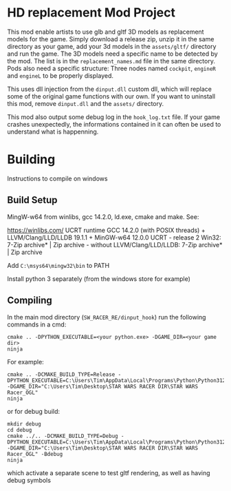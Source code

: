 # HD replacement Mod Project

This mod enable artists to use glb and gltf 3D models as replacement models for the game.
Simply download a release zip, unzip it in the same directory as your game, add your 3d models in the `assets/gltf/` directory and run the game.
The 3D models need a specific name to be detected by the mod. The list is in the `replacement_names.md` file in the same directory.
Pods also need a specific structure: Three nodes named `cockpit`, `engineR` and `engineL` to be properly displayed.

This uses dll injection from the `dinput.dll` custom dll, which will replace some of the original game functions with our own.
If you want to uninstall this mod, remove `dinput.dll` and the `assets/` directory.

This mod also output some debug log in the `hook_log.txt` file. If your game crashes unexpectedly, the informations contained in it can often be used to understand what is happenning.

# Building
Instructions to compile on windows

## Build Setup
MingW-w64 from winlibs, gcc 14.2.0, ld.exe, cmake and make. See:

https://winlibs.com/
UCRT runtime
GCC 14.2.0 (with POSIX threads) + LLVM/Clang/LLD/LLDB 19.1.1 + MinGW-w64 12.0.0 UCRT - release 2
Win32: 7-Zip archive* | Zip archive   -   without LLVM/Clang/LLD/LLDB: 7-Zip archive* | Zip archive

Add `C:\msys64\mingw32\bin` to PATH

Install python 3 separately (from the windows store for example)

## Compiling
In the main mod directory (`SW_RACER_RE/dinput_hook`) run the following commands in a cmd:

```
cmake .. -DPYTHON_EXECUTABLE=<your python.exe> -DGAME_DIR=<your game dir>
ninja
```

For example:
```
cmake .. -DCMAKE_BUILD_TYPE=Release -DPYTHON_EXECUTABLE=C:\Users\Tim\AppData\Local\Programs\Python\Python312\python.exe -DGAME_DIR="C:\Users\Tim\Desktop\STAR WARS RACER DIR\STAR WARS Racer_OGL"
ninja
```
or for debug build:
```
mkdir debug
cd debug
cmake ../.. -DCMAKE_BUILD_TYPE=Debug -DPYTHON_EXECUTABLE=C:\Users\Tim\AppData\Local\Programs\Python\Python312\python.exe -DGAME_DIR="C:\Users\Tim\Desktop\STAR WARS RACER DIR\STAR WARS Racer_OGL" -Bdebug
ninja
```
which activate a separate scene to test gltf rendering, as well as having debug symbols
